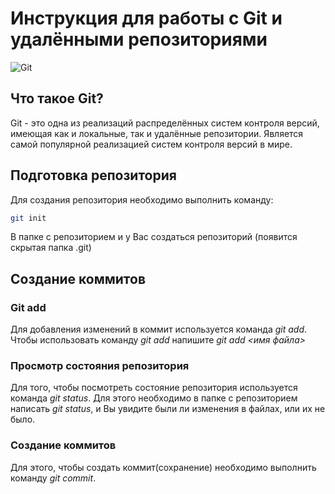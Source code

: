 # Инструкция для работы с Git и удалёнными репозиториями

![Git](git_image.jpg)

## Что такое Git?
Git - это одна из реализаций распределённых систем контроля версий,
имеющая как и локальные, так и удалённые репозитории. Является самой популярной
реализацией систем контроля версий в мире.
## Подготовка репозитория
Для создания репозитория необходимо выполнить команду:
```sh
git init
```
В папке с репозиторием и у Вас создаться репозиторий (появится
скрытая папка .git)

## Создание коммитов

### Git add
Для добавления изменений в коммит используется команда
*git add*. Чтобы использовать команду *git add* напишите
*git add <имя файла>*

### Просмотр состояния репозитория
Для того, чтобы посмотреть состояние репозитория
используется команда *git status*. Для этого необходимо в папке с репозиторием
написать *git status*, и Вы увидите были ли изменения в файлах, или их не было.

### Создание коммитов
Для этого, чтобы создать коммит(сохранение) необходимо выполнить команду *git commit*. 